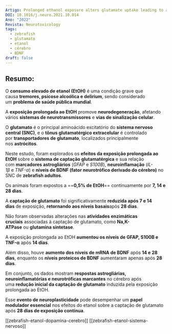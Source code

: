 ```yaml
---
Artigo: Prolonged ethanol exposure alters glutamate uptake leading to astrogliosis and neuroinflammation in adult zebrafish brain
DOI: 10.1016/j.neuro.2021.10.014
Ano: "2022"
Revista: Neurotoxicology
tags:
  - zebrafish
  - glutamato
  - etanol
  - cérebro
  - BDNF
draft: false
---
```


## Resumo:  
  
O **consumo elevado de etanol (EtOH)** é uma condição grave que causa **tremores, psicose alcoólica e delirium**, sendo considerado um **problema de saúde pública mundial**.

A **exposição prolongada ao EtOH** promove **neurodegeneração**, afetando vários **sistemas de neurotransmissores** e **vias de sinalização celular**.  

O **glutamato** é o principal aminoácido excitatório do **sistema nervoso central (SNC)**, e o **tônus glutamatérgico extracelular** é controlado por **transportadores de glutamato**, localizados principalmente nos **astrócitos**.

Neste estudo, foram explorados os **efeitos da exposição prolongada ao EtOH** sobre o **sistema de captação glutamatérgica** e sua relação com **marcadores astrogliários** (_GFAP_ e _S100B_), **neuroinflamação** (_IL-1β_ e _TNF-α_) e **níveis de BDNF (fator neurotrófico derivado do cérebro)** no SNC de **zebrafish adultos**.

Os animais foram expostos a ==**0,5% de EtOH**== continuamente por **7, 14 e 28 dias**.  

A **captação de glutamato** foi significativamente **reduzida após 7 e 14 dias** de exposição, **retornando aos níveis basais**após **28 dias**.  

Não foram observadas alterações nas **atividades enzimáticas cruciais** associadas à captação de glutamato, como **Na,K-ATPase** ou **glutamina sintetase**.

A exposição prolongada ao EtOH **aumentou os níveis de GFAP, S100B e TNF-α** após **14 dias**.  

Além disso, houve **aumento dos níveis de mRNA de BDNF** após **14 e 28 dias**, enquanto os **níveis proteicos de BDNF** aumentaram apenas após **28 dias**.

Em conjunto, os dados mostram **respostas astrogliárias, neuroinflamatórias e neurotróficas marcantes** no cérebro após uma **redução inicial da captação de glutamato** induzida pela exposição prolongada ao EtOH.  

Esse **evento de neuroplasticidade** pode desempenhar um **papel modulador essencial** nos efeitos do etanol sobre a captação de glutamato após **28 dias de exposição contínua**.

[[zebrafish-etanol-dopamina-cerebro]]
[[zebrafish-etanol-sistema-nervoso]]
